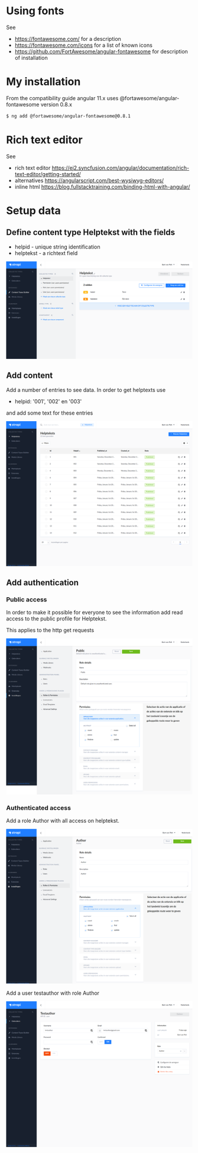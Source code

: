 # Using fonts

See  
- https://fontawesome.com/ for a description
- https://fontawesome.com/icons for a list of known icons
- https://github.com/FortAwesome/angular-fontawesome for description of installation

# My installation

From the compatibility guide angular 11.x uses @fortawesome/angular-fontawesome version 0.8.x

```bash
$ ng add @fortawesome/angular-fontawesome@0.8.1
```

# Rich text editor 
See
- rich text editor https://ej2.syncfusion.com/angular/documentation/rich-text-editor/getting-started/ 
- alternatives https://angularscript.com/best-wysiwyg-editors/ 
- inline html https://blog.fullstacktraining.com/binding-html-with-angular/ 

# Setup data

## Define content type Helptekst with the fields
- helpid - unique string identification
- helptekst - a richtext field
  
![image](images/strapi04.png)

## Add content
Add a number of entries to see data.
In order to get helptexts use
- helpid: '001', '002' en '003'
  
and add some text for these entries

![image](images/strapi03.png)

## Add authentication
### Public access
In order to make it possible for everyone to see the information add read access to the public profile for Helptekst.

This applies to the http get requests

![image](images/strapi00.png)

### Authenticated access

Add a role Author with all access on helptekst.

![image](images/strapi01.png)

Add a user testauthor with role Author

![image](images/strapi02.png)